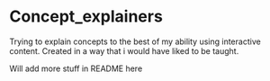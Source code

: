 # Concept_explainers
Trying to explain concepts to the best of my ability using interactive content. Created in a way that i would have liked to be taught. 

Will add more stuff in README here
